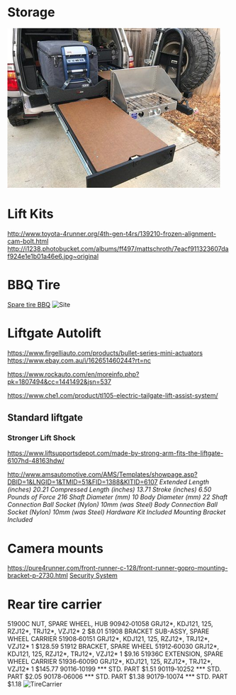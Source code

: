 <!-- TITLE: Mods -->
<!-- SUBTITLE: A quick summary of Mods -->
# Storage
![Img 20180225 Wa 0000](/uploads/img-20180225-wa-0000.jpg "Img 20180225 Wa 0000")
# Lift Kits
http://www.toyota-4runner.org/4th-gen-t4rs/139210-frozen-alignment-cam-bolt.html
http://i1238.photobucket.com/albums/ff497/mattschroth/7eacf911323607daf924e1e1b01a46e6.jpg~original
# BBQ Tire
[Spare tire BBQ](https://www.frontrunneroutfitters.com/en/us/front-runner-spare-tire-mount-braai-bbq-grate.html)
![Site](https://lh6.googleusercontent.com/KiS28pt63O3_HQB5iwcKcAxO-tUQq0DzsMcN5422o-Z2dxe3WeAQFS5wUk_QB8-oMdQQIhUWFkiwYr_HcgkQ=w1920-h949-rw)

# Liftgate Autolift
https://www.firgelliauto.com/products/bullet-series-mini-actuators
https://www.ebay.com.au/i/162651460244?rt=nc

https://www.rockauto.com/en/moreinfo.php?pk=1807494&cc=1441492&jsn=537


https://www.che1.com/product/tl105-electric-tailgate-lift-assist-system/

## Standard liftgate
### Stronger Lift Shock
https://www.liftsupportsdepot.com/made-by-strong-arm-fits-the-liftgate-6107hd-48163hdw/


http://www.amsautomotive.com/AMS/Templates/showpage.asp?DBID=1&LNGID=1&TMID=51&FID=1388&KITID=6107
*Extended Length (inches)	20.21
Compressed Length (inches)	13.71
Stroke (inches)	6.50
Pounds of Force	216
Shaft Diameter (mm)	10
Body Diameter (mm)	22
Shaft Connection	Ball Socket (Nylon) 10mm (was Steel)
Body Connection	Ball Socket (Nylon) 10mm (was Steel)
Hardware Kit	Included
Mounting Bracket	Included*

# Camera mounts
https://pure4runner.com/front-runner-c-128/front-runner-gopro-mounting-bracket-p-2730.html
[Security System](https://www.amazon.com/Amcrest-1080P-Lite-Security-Included-AMDVTENL8-4B-B/dp/B074SYYV3J/ref=sr_1_20?s=electronics&ie=UTF8&qid=1522166346&sr=1-20&keywords=camera+30fps+security)

# Rear tire carrier
51900C	NUT, SPARE WHEEL, HUB
90942‑01058	GRJ12*, KDJ121, 125, RZJ12*, TRJ12*, VZJ12*	2	$8.01
51908	BRACKET SUB-ASSY, SPARE WHEEL CARRIER
51908‑60151	GRJ12*, KDJ121, 125, RZJ12*, TRJ12*, VZJ12*	1	$128.59
51912	BRACKET, SPARE WHEEL
51912‑60030	GRJ12*, KDJ121, 125, RZJ12*, TRJ12*, VZJ12*	1	$9.16
51936C	EXTENSION, SPARE WHEEL CARRIER
51936‑60090	GRJ12*, KDJ121, 125, RZJ12*, TRJ12*, VZJ12*	1	$145.77
90116‑10199	*** STD. PART	$1.51
90119‑10252	*** STD. PART	$2.05
90178‑06006	*** STD. PART	$1.38
90179‑10074	*** STD. PART	$1.18
![TireCarrier](/uploads/tirecarrier.png "Tire Carrier")

